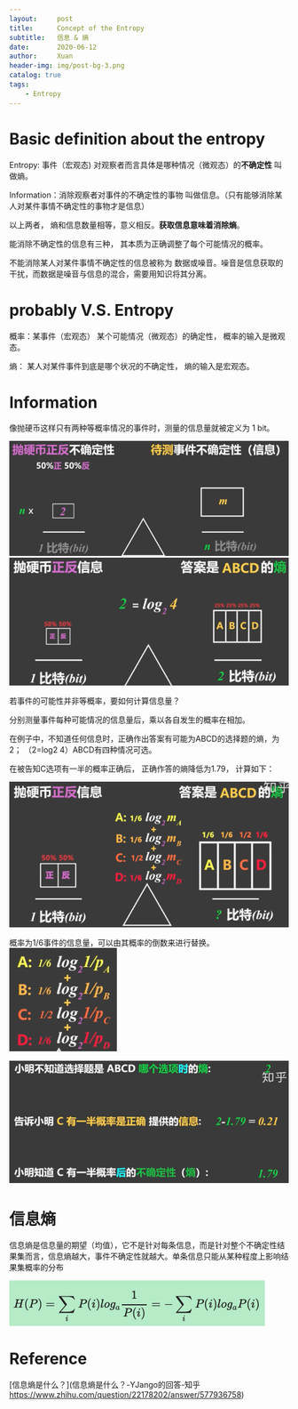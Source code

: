 ```yaml
---
layout:     post
title:      Concept of the Entropy 
subtitle:   信息 & 熵
date:       2020-06-12
author:     Xuan
header-img: img/post-bg-3.png
catalog: true
tags:
    - Entropy
---
```


# Basic definition about the entropy

Entropy: 事件（宏观态) 对观察者而言具体是哪种情况（微观态）的**不确定性** 叫做熵。

Information：消除观察者对事件的不确定性的事物 叫做信息。（只有能够消除某人对某件事情不确定性的事物才是信息）

以上两者， 熵和信息数量相等，意义相反。**获取信息意味着消除熵**。

能消除不确定性的信息有三种， 其本质为正确调整了每个可能情况的概率。

不能消除某人对某件事情不确定性的信息被称为 数据或噪音。噪音是信息获取的干扰，而数据是噪音与信息的混合，需要用知识将其分离。

# probably V.S. Entropy

概率：某事件（宏观态） 某个可能情况（微观态）的确定性， 概率的输入是微观态。

熵： 某人对某件事件到底是哪个状况的不确定性， 熵的输入是宏观态。

# Information 

像抛硬币这样只有两种等概率情况的事件时，测量的信息量就被定义为 1 bit。

![信息量如何定义_1](/img/post-ct-infor.png)
![信息量如何定义_2](/img/post-ct-entropy.png)

若事件的可能性并非等概率，要如何计算信息量？

分别测量事件每种可能情况的信息量后，乘以各自发生的概率在相加。


在例子中，不知道任何信息时，正确作出答案有可能为ABCD的选择题的熵，为2； （2=log2 4）ABCD有四种情况可选。

在被告知C选项有一半的概率正确后， 正确作答的熵降低为1.79， 计算如下：

![计算非等概率情况下熵的改变_1](/img/post-ct-compute.png)

概率为1/6事件的信息量，可以由其概率的倒数来进行替换。
![计算非等概率情况下熵的改变_2](/img/post-ct-transfer.png)

![计算非等概率情况下熵的改变_3](/img/post-ct-res.png)

# 信息熵

信息熵是信息量的期望（均值），它不是针对每条信息，而是针对整个不确定性结果集而言，信息熵越大，事件不确定性就越大。单条信息只能从某种程度上影响结果集概率的分布

![信息熵的计算公式](/img/post-ct-formula.png)


# Reference

[信息熵是什么？](信息熵是什么？-YJango的回答-知乎
https://www.zhihu.com/question/22178202/answer/577936758)


